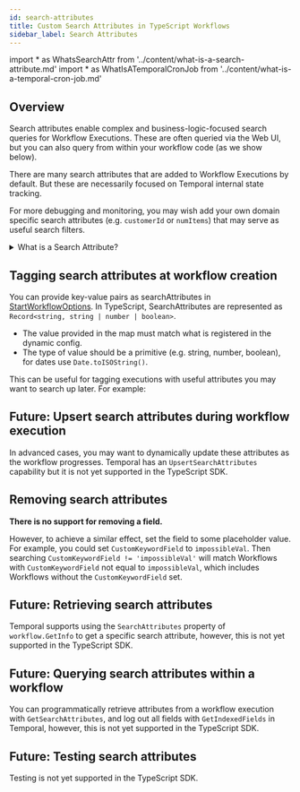 ```yaml
---
id: search-attributes
title: Custom Search Attributes in TypeScript Workflows
sidebar_label: Search Attributes
---
```


<!-- prettier-ignore -->
import * as WhatsSearchAttr from '../content/what-is-a-search-attribute.md'
import * as WhatIsATemporalCronJob from '../content/what-is-a-temporal-cron-job.md'

## Overview

Search attributes enable complex and business-logic-focused search queries for Workflow Executions.
These are often queried via the Web UI, but you can also query from within your workflow code (as we show below).

There are many <preview page={WhatsSearchAttr}>search attributes</preview> that are added to Workflow Executions by default.
But these are necessarily focused on Temporal internal state tracking.

For more debugging and monitoring, you may wish add your own domain specific search attributes (e.g. `customerId` or `numItems`) that may serve as useful search filters.

<details>
<summary>What is a Search Attribute?
</summary>

<WhatsSearchAttr.default />

</details>

## Tagging search attributes at workflow creation

You can provide key-value pairs as searchAttributes in [StartWorkflowOptions](https://typescript.temporal.io/api/interfaces/client.WorkflowOptions#searchattributes).
In TypeScript, SearchAttributes are represented as `Record<string, string | number | boolean>`.

- The value provided in the map must match what is registered in the dynamic config.
- The type of value should be a primitive (e.g. string, number, boolean), for dates use `Date.toISOString()`.

This can be useful for tagging executions with useful attributes you may want to search up later. For example:

<!--SNIPSTART typescript-search-attributes-at-creation-->
<!--SNIPEND-->

## Future: Upsert search attributes during workflow execution

In advanced cases, you may want to dynamically update these attributes as the workflow progresses.
Temporal has an `UpsertSearchAttributes` capability but it is not yet supported in the TypeScript SDK.

## Removing search attributes

**There is no support for removing a field.**

However, to achieve a similar effect, set the field to some placeholder value.
For example, you could set `CustomKeywordField` to `impossibleVal`.
Then searching `CustomKeywordField != 'impossibleVal'` will match Workflows with `CustomKeywordField` not equal to `impossibleVal`, which includes Workflows without the `CustomKeywordField` set.

## Future: Retrieving search attributes

Temporal supports using the `SearchAttributes` property of `workflow.GetInfo` to get a specific search attribute, however, this is not yet supported in the TypeScript SDK.

## Future: Querying search attributes within a workflow

You can programmatically retrieve attributes from a workflow execution with `GetSearchAttributes`, and log out all fields with `GetIndexedFields` in Temporal, however, this is not yet supported in the TypeScript SDK.

## Future: Testing search attributes

Testing is not yet supported in the TypeScript SDK.
